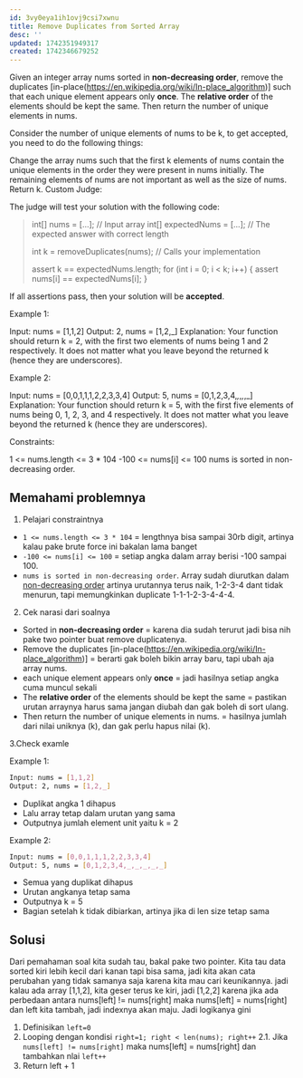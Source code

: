 ```yaml
---
id: 3vy0eya1ih1ovj9csi7xwnu
title: Remove Duplicates from Sorted Array
desc: ''
updated: 1742351949317
created: 1742346679252
---
```


Given an integer array nums sorted in **non-decreasing order**, remove the duplicates [in-place(https://en.wikipedia.org/wiki/In-place_algorithm)] such that each unique element appears only **once**. The **relative order** of the elements should be kept the same. Then return the number of unique elements in nums.

Consider the number of unique elements of nums to be k, to get accepted, you need to do the following things:

Change the array nums such that the first k elements of nums contain the unique elements in the order they were present in nums initially. The remaining elements of nums are not important as well as the size of nums.
Return k.
Custom Judge:

The judge will test your solution with the following code:

> int[] nums = [...]; // Input array
> int[] expectedNums = [...]; // The expected answer with correct length
>
> int k = removeDuplicates(nums); // Calls your implementation
>
> assert k == expectedNums.length;
> for (int i = 0; i < k; i++) {
>     assert nums[i] == expectedNums[i];
> }

If all assertions pass, then your solution will be **accepted**.

Example 1:

Input: nums = [1,1,2]
Output: 2, nums = [1,2,_]
Explanation: Your function should return k = 2, with the first two elements of nums being 1 and 2 respectively.
It does not matter what you leave beyond the returned k (hence they are underscores).

Example 2:

Input: nums = [0,0,1,1,1,2,2,3,3,4]
Output: 5, nums = [0,1,2,3,4,_,_,_,_,_]
Explanation: Your function should return k = 5, with the first five elements of nums being 0, 1, 2, 3, and 4 respectively.
It does not matter what you leave beyond the returned k (hence they are underscores).
 

Constraints:

1 <= nums.length <= 3 * 104
-100 <= nums[i] <= 100
nums is sorted in non-decreasing order.



## Memahami problemnya

1. Pelajari constraintnya

- `1 <= nums.length <= 3 * 104` = lengthnya bisa sampai 30rb digit, artinya kalau pake brute force ini bakalan lama banget
- `-100 <= nums[i] <= 100` = setiap angka dalam array berisi -100 sampai 100.
- `nums is sorted in non-decreasing order`. Array sudah diurutkan dalam [non-decreasing order](https://stackoverflow.com/questions/1963474/is-a-non-decreasing-sequence-increasing) artinya urutannya terus naik, 1-2-3-4 dant tidak menurun, tapi memungkinkan duplicate 1-1-1-2-3-4-4-4.


2. Cek narasi dari soalnya

- Sorted in **non-decreasing order** = karena dia sudah terurut jadi bisa nih pake two pointer buat remove duplicatenya.
- Remove the duplicates [in-place(https://en.wikipedia.org/wiki/In-place_algorithm)] = berarti gak boleh bikin array baru, tapi ubah aja array nums.
- each unique element appears only **once** = jadi hasilnya setiap angka cuma muncul sekali
- The **relative order** of the elements should be kept the same = pastikan urutan arraynya harus sama jangan diubah dan gak boleh di sort ulang.
- Then return the number of unique elements in nums. =  hasilnya jumlah dari nilai uniknya (k), dan gak perlu hapus nilai (k).

3.Check examle

Example 1:

```bash
Input: nums = [1,1,2]
Output: 2, nums = [1,2,_]
```

- Duplikat angka 1 dihapus
- Lalu array tetap dalam urutan yang sama
- Outputnya jumlah element unit yaitu k = 2

Example 2:

```bash
Input: nums = [0,0,1,1,1,2,2,3,3,4]
Output: 5, nums = [0,1,2,3,4,_,_,_,_,_]
```

- Semua yang duplikat dihapus
- Urutan angkanya tetap sama
- Outputnya k = 5
- Bagian setelah k tidak dibiarkan, artinya jika di len size tetap sama


## Solusi

Dari pemahaman soal kita sudah tau, bakal pake two pointer.
Kita tau data sorted kiri lebih kecil dari kanan tapi bisa sama, jadi kita akan cata perubahan yang tidak samanya saja karena kita mau cari keunikannya. jadi kalau ada array [1,1,2], kita geser terus ke kiri, jadi [1,2,2] karena jika ada perbedaan antara nums[left] != nums[right] maka nums[left] = nums[right] dan left kita tambah, jadi indexnya akan maju.
Jadi logikanya gini

1. Definisikan `left=0`
2. Looping dengan kondisi `right=1; right < len(nums); right++` 
   2.1. Jika `nums[left] != nums[right]` maka nums[left] = nums[right] dan tambahkan nlai `left++` 
3. Return left + 1